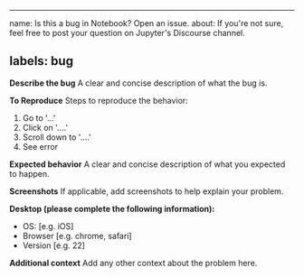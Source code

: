 ______________________________________________________________________

name: Is this a bug in Notebook? Open an issue.
about: If you're not sure, feel free to post your question on Jupyter's Discourse channel.

## labels: bug

<!--
BEFORE YOU OPEN AN ISSUE, PLEASE READ THIS.

Hello! Thank you for using Jupyter Notebook. We're glad you're here.

Right now, you're opening an issue. Before you do, let's make sure this is the right place to post your question/issue.

Jupyter Notebook 6.x development is in maintenance-only mode. Bugs found in Notebook 6.x and that don't reproduce in Notebook 7.x may not get fixed.

Work in this repository is focused on Jupyter Notebook 7.x, the former RetroLab project. The code base for Notebook 7.x is very different than Notebook 6.x. If you can, please try reproducing Notebook 6.x bugs with Notebook 7.x using the main branch of this repository.

We recommend that you check out JupyterLab (https://github.com/jupyterlab/jupyterlab), Jupyter's next generation Notebook interface.

Here, we're looking for specific bugs in the Jupyter Notebook codebase. If you think you've identified such a bug, you can continue opening your issue here. We'd appreciate if you include as much detail as possible, such as links to the offending code, snapshots of the UI issue, code blocks with your console logs, etc.

If you're having issues installing Jupyter Notebook, or you're having another issue and don't know how to proceed, try the following:

1. scan the "What to do when things go wrong" (https://jupyter-notebook.readthedocs.io/en/stable/troubleshooting.html#what-to-do-when-things-go-wrong) page in our documentation to see if your question has already been answered

2. post your question on the Jupyter Notebook discourse channel (https://discourse.jupyter.org/c/notebook/31). There are many more people in the Jupyter community that engage on that channel.
   -->

**Describe the bug**
A clear and concise description of what the bug is.

**To Reproduce**
Steps to reproduce the behavior:

1. Go to '...'
1. Click on '....'
1. Scroll down to '....'
1. See error

**Expected behavior**
A clear and concise description of what you expected to happen.

**Screenshots**
If applicable, add screenshots to help explain your problem.

**Desktop (please complete the following information):**

- OS: \[e.g. iOS\]
- Browser \[e.g. chrome, safari\]
- Version \[e.g. 22\]

**Additional context**
Add any other context about the problem here.
